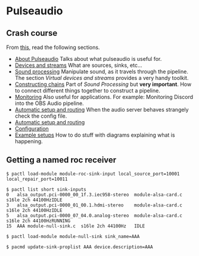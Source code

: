 # Pulseaudio

## Crash course

From  [this](https://gavv.github.io/articles/pulseaudio-under-the-hood/#virtual-devices-and-streams),
read the following sections.

 *  [About Pulseaudio](https://gavv.github.io/articles/pulseaudio-under-the-hood/#about-pulseaudio) 
    Talks about what pulseaudio is useful for.
 *  [Devices and streams](https://gavv.github.io/articles/pulseaudio-under-the-hood/#devices-and-streams)
    What are sources, sinks, etc...
 *  [Sound processing](https://gavv.github.io/articles/pulseaudio-under-the-hood/#sound-processing)
    Manipulate sound, as it travels through the pipeline. The section *Virtual devices and streams*
    provides a very handy toolkit.
 *  [Constructing chains](https://gavv.github.io/articles/pulseaudio-under-the-hood/#constructing-chains)
    Part of *Sound Processing* but **very important**. How to connect different things together to construct a pipeline.
 *  [Monitoring](https://gavv.github.io/articles/pulseaudio-under-the-hood/#monitoring)
    Also useful for applications. For example: Monitoring Discord into the OBS Audio pipeline.
 *  [Automatic setup and routing](https://gavv.github.io/articles/pulseaudio-under-the-hood/#automatic-setup-and-routing)
    When the audio server behaves strangely check the config file.
 *  [Automatic setup and routing](https://gavv.github.io/articles/pulseaudio-under-the-hood/#command-line-tools)
 *  [Configuration](https://gavv.github.io/articles/pulseaudio-under-the-hood/#command-line-tools)
 *  [Example setups](https://gavv.github.io/articles/pulseaudio-under-the-hood/#example-setups)
    How to do stuff with diagrams explaining what is happening.

## Getting a named roc receiver

```
$ pactl load-module module-roc-sink-input local_source_port=10001 local_repair_port=10011

$ pactl list short sink-inputs
0	alsa_output.pci-0000_00_1f.3.iec958-stereo	module-alsa-card.c	s16le 2ch 44100HzIDLE
3	alsa_output.pci-0000_01_00.1.hdmi-stereo	module-alsa-card.c	s16le 2ch 44100HzIDLE
5	alsa_output.pci-0000_07_04.0.analog-stereo	module-alsa-card.c	s16le 2ch 44100HzRUNNING
15	AAA	module-null-sink.c	s16le 2ch 44100Hz	IDLE

$ pactl load-module module-null-sink sink_name=AAA

$ pacmd update-sink-proplist AAA device.description=AAA
```